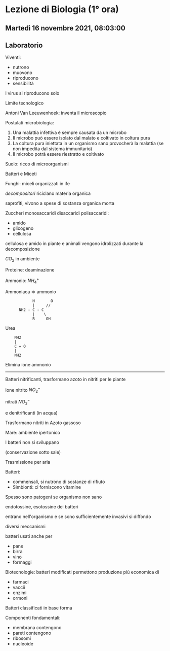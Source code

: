 # Lezione di Biologia (1° ora)
## Martedì 16 novembre 2021, 08:03:00
## Laboratorio

Viventi:
* nutrono
* muovono
* riproducono
* sensibilità

I virus si riproducono solo


Limite tecnologico

Antoni Van Leeuwenhoek: inventa il microscopio

Postulati microbiologia:
1. Una malattia infettiva è sempre causata da un microbo
2. Il microbo può essere isolato dal malato e coltivato in coltura pura
3. La coltura pura iniettata in un organismo sano provocherà la malattia (se non impedita dal sistema immunitario)
4. Il microbo potrà essere riestratto e coltivato


Suolo: ricco di microorganismi

Batteri e Miceti

Funghi:
miceli organizzati in ife

_decompositori_ riciclano materia organica


saprofiti, vivono a spese di sostanza organica morta

Zuccheri
monosaccaridi
disaccaridi
polisaccaridi:
* amido
* glicogeno
* cellulosa

cellulosa e amido in piante e animali vengono idrolizzati durante la decomposizione
         
$CO_2$ in ambiente

Proteine: deaminazione

Ammonio: $NH_4^{+}$

Ammoniaca ⇒ ammonio

				H       O
				|     //
		  NH2 - C - C
				|    \
				R     OH



Urea

		NH2
		|
		C = O
		|
		NH2
Elimina ione ammonio



---
Batteri nitrificanti, trasformano azoto in nitriti per le piante

Ione nitrito $NO_2^{-}$

nitrati $NO_3^{-}$


e denitrificanti (in acqua)

Trasformano nitriti in Azoto gassoso


Mare: ambiente ipertonico

I batteri non si sviluppano


(conservazione sotto sale)


Trasmissione per aria


Batteri:
* commensali, si nutrono di sostanze di rifiuto
* Simbionti: ci forniscono vitamine

Spesso sono patogeni se organismo non sano


endotossine, esotossine dei batteri

entrano nell'organismo e se sono sufficientemente invasivi si diffondo

diversi meccanismi

batteri usati anche per 
* pane
* birra
* vino
* formaggi

Biotecnologie: batteri modificati permettono produzione più economica di
* farmaci
* vaccii
* enzimi
* ormoni

Batteri classificati in base forma

Componenti fondamentali:
* membrana
contengono
* pareti
contengono
* ribosomi
* nucleoide
<!--stackedit_data:
eyJoaXN0b3J5IjpbLTM2MzM0NzkxNCw3ODQwNzAxNDJdfQ==
-->